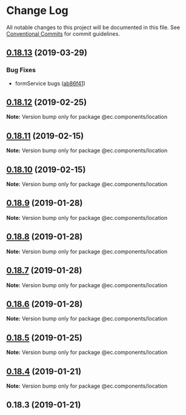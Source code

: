 # Change Log

All notable changes to this project will be documented in this file.
See [Conventional Commits](https://conventionalcommits.org) for commit guidelines.

## [0.18.13](https://github.com/entrecode/ec.components/compare/@ec.components/location@0.18.12...@ec.components/location@0.18.13) (2019-03-29)


### Bug Fixes

* formService bugs ([ab86f41](https://github.com/entrecode/ec.components/commit/ab86f41))





## [0.18.12](https://github.com/entrecode/ec.components/compare/@ec.components/location@0.18.11...@ec.components/location@0.18.12) (2019-02-25)

**Note:** Version bump only for package @ec.components/location





## [0.18.11](https://github.com/entrecode/ec.components/compare/@ec.components/location@0.18.10...@ec.components/location@0.18.11) (2019-02-15)

**Note:** Version bump only for package @ec.components/location





## [0.18.10](https://github.com/entrecode/ec.components/compare/@ec.components/location@0.18.9...@ec.components/location@0.18.10) (2019-02-15)

**Note:** Version bump only for package @ec.components/location





## [0.18.9](https://github.com/entrecode/ec.components/compare/@ec.components/location@0.18.8...@ec.components/location@0.18.9) (2019-01-28)

**Note:** Version bump only for package @ec.components/location





## [0.18.8](https://github.com/entrecode/ec.components/compare/@ec.components/location@0.18.7...@ec.components/location@0.18.8) (2019-01-28)

**Note:** Version bump only for package @ec.components/location





## [0.18.7](https://github.com/entrecode/ec.components/compare/@ec.components/location@0.18.6...@ec.components/location@0.18.7) (2019-01-28)

**Note:** Version bump only for package @ec.components/location





## [0.18.6](https://github.com/entrecode/ec.components/compare/@ec.components/location@0.18.5...@ec.components/location@0.18.6) (2019-01-28)

**Note:** Version bump only for package @ec.components/location





## [0.18.5](https://github.com/entrecode/ec.components/compare/@ec.components/location@0.18.4...@ec.components/location@0.18.5) (2019-01-25)

**Note:** Version bump only for package @ec.components/location





## [0.18.4](https://github.com/entrecode/ec.components/compare/@ec.components/location@0.18.4...@ec.components/location@0.18.4) (2019-01-21)

**Note:** Version bump only for package @ec.components/location





## 0.18.3 (2019-01-21)
